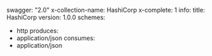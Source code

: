 swagger: "2.0"
x-collection-name: HashiCorp
x-complete: 1
info:
  title: HashiCorp
  version: 1.0.0
schemes:
- http
produces:
- application/json
consumes:
- application/json